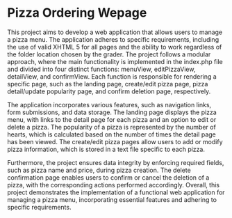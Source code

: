 # Pizza Ordering Wepage

This project aims to develop a web application that allows users to manage a pizza menu. The application adheres to specific requirements, including the use of valid XHTML 5 for all pages and the ability to work regardless of the folder location chosen by the grader. The project follows a modular approach, where the main functionality is implemented in the index.php file and divided into four distinct functions: menuView, editPizzaView, detailView, and confirmView. Each function is responsible for rendering a specific page, such as the landing page, create/edit pizza page, pizza detail/update popularity page, and confirm deletion page, respectively.

The application incorporates various features, such as navigation links, form submissions, and data storage. The landing page displays the pizza menu, with links to the detail page for each pizza and an option to edit or delete a pizza. The popularity of a pizza is represented by the number of hearts, which is calculated based on the number of times the detail page has been viewed. The create/edit pizza pages allow users to add or modify pizza information, which is stored in a text file specific to each pizza.

Furthermore, the project ensures data integrity by enforcing required fields, such as pizza name and price, during pizza creation. The delete confirmation page enables users to confirm or cancel the deletion of a pizza, with the corresponding actions performed accordingly. Overall, this project demonstrates the implementation of a functional web application for managing a pizza menu, incorporating essential features and adhering to specific requirements.